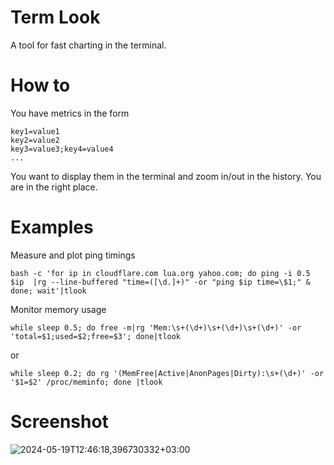 # Term Look
A tool for fast charting in the terminal.

# How to
You have metrics in the form
```
key1=value1
key2=value2
key3=value3;key4=value4
...
```
You want to display them in the terminal and zoom in/out in the history. You are in the right place.

# Examples
Measure and plot ping timings
```
bash -c 'for ip in cloudflare.com lua.org yahoo.com; do ping -i 0.5 $ip  |rg --line-buffered "time=([\d.]+)" -or "ping $ip time=\$1;" & done; wait'|tlook
```
Monitor memory usage
```
while sleep 0.5; do free -m|rg 'Mem:\s+(\d+)\s+(\d+)\s+(\d+)' -or 'total=$1;used=$2;free=$3'; done|tlook
```
or
```
while sleep 0.2; do rg '(MemFree|Active|AnonPages|Dirty):\s+(\d+)' -or '$1=$2' /proc/meminfo; done |tlook
```

# Screenshot
![2024-05-19T12:46:18,396730332+03:00](https://github.com/sakateka/tlook/assets/2256154/640684cc-a456-4008-9b04-58fdd54bb927)
